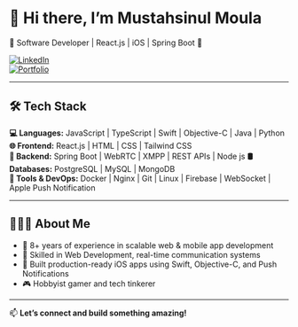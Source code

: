# 👋 Hi there, I’m Mustahsinul Moula  
🚀 Software Developer | React.js | iOS | Spring Boot  🚀  

[![LinkedIn](https://img.shields.io/badge/LinkedIn-Connect-blue?logo=linkedin)](https://www.linkedin.com/in/mustahsinul-moula-siam-668656348/)    
[![Portfolio](https://img.shields.io/badge/Portfolio-Visit-orange?logo=firefox)](https://bold.pro/my/mustahsinul-moula-250630054046)

---

## 🛠 Tech Stack  
**💻 Languages:** JavaScript | TypeScript | Swift | Objective-C | Java | Python 
**🌐 Frontend:** React.js | HTML | CSS | Tailwind CSS  
**🧩 Backend:** Spring Boot | WebRTC | XMPP | REST APIs | Node js 
**🛢 Databases:** PostgreSQL | MySQL | MongoDB  
**🔧 Tools & DevOps:** Docker | Nginx | Git | Linux | Firebase | WebSocket | Apple Push Notification  

---

## 👨🏻‍💻 About Me  
- 🎯 8+ years of experience in scalable web & mobile app development  
- 🧠 Skilled in Web Development, real-time communication systems
- 📱 Built production-ready iOS apps using Swift, Objective-C, and Push Notifications   
- 🎮 Hobbyist gamer and tech tinkerer  

---

📫 **Let’s connect and build something amazing!**

